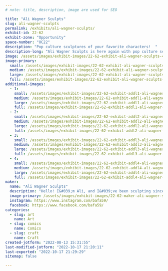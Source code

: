 ```yaml
---
# note: title, description, image are used for SEO

title: "Ali Wagner Sculpts"
slug: ali-wagner-sculpts
permalink: /exhibits/ali-wagner-sculpts/
exhibit-id: 22-62
exhibit-zone: "Opportunity"
space-number: "OC22"
description: "Pop culture sculptures of your favorite characters!  "
description-long: "Ali Wagner Sculpts is here again with pop culture sculptures of your favorite characters! Every piece is handmade, from the sculpting to the mold making to the painting, and they&#039;re the best gifts for yourself and all your friends. "
image: /assets/images/exhibit-images/22-62-exhibit-ali-wagner-sculpts-46514464-2187085821532811-1753442418889326592-o-large.jpg
image-primary: 
  small: /assets/images/exhibit-images/22-62-exhibit-ali-wagner-sculpts-46514464-2187085821532811-1753442418889326592-o-small.jpg
  medium: /assets/images/exhibit-images/22-62-exhibit-ali-wagner-sculpts-46514464-2187085821532811-1753442418889326592-o-medium.jpg
  large: /assets/images/exhibit-images/22-62-exhibit-ali-wagner-sculpts-46514464-2187085821532811-1753442418889326592-o-large.jpg
  full: /assets/images/exhibit-images/22-62-exhibit-ali-wagner-sculpts-46514464-2187085821532811-1753442418889326592-o-full.jpg
additional-images: 
  - 1:
    small: /assets/images/exhibit-images/22-62-exhibit-addl1-ali-wagner-sculpts-123406099-2722000444708010-5665664646729402847-n-small.jpg
    medium: /assets/images/exhibit-images/22-62-exhibit-addl1-ali-wagner-sculpts-123406099-2722000444708010-5665664646729402847-n-medium.jpg
    large: /assets/images/exhibit-images/22-62-exhibit-addl1-ali-wagner-sculpts-123406099-2722000444708010-5665664646729402847-n-large.jpg
    full: /assets/images/exhibit-images/22-62-exhibit-addl1-ali-wagner-sculpts-123406099-2722000444708010-5665664646729402847-n-full.jpg
  - 2:
    small: /assets/images/exhibit-images/22-62-exhibit-addl2-ali-wagner-sculpts-224742916-2939856646255721-6137208277736253268-n-small.jpg
    medium: /assets/images/exhibit-images/22-62-exhibit-addl2-ali-wagner-sculpts-224742916-2939856646255721-6137208277736253268-n-medium.jpg
    large: /assets/images/exhibit-images/22-62-exhibit-addl2-ali-wagner-sculpts-224742916-2939856646255721-6137208277736253268-n-large.jpg
    full: /assets/images/exhibit-images/22-62-exhibit-addl2-ali-wagner-sculpts-224742916-2939856646255721-6137208277736253268-n-full.jpg
  - 3:
    small: /assets/images/exhibit-images/22-62-exhibit-addl3-ali-wagner-sculpts-blackbonnet-small.png
    medium: /assets/images/exhibit-images/22-62-exhibit-addl3-ali-wagner-sculpts-blackbonnet-medium.png
    large: /assets/images/exhibit-images/22-62-exhibit-addl3-ali-wagner-sculpts-blackbonnet-large.png
    full: /assets/images/exhibit-images/22-62-exhibit-addl3-ali-wagner-sculpts-blackbonnet-full.png
  - 4:
    small: /assets/images/exhibit-images/22-62-exhibit-addl4-ali-wagner-sculpts-figment-small.png
    medium: /assets/images/exhibit-images/22-62-exhibit-addl4-ali-wagner-sculpts-figment-medium.png
    large: /assets/images/exhibit-images/22-62-exhibit-addl4-ali-wagner-sculpts-figment-large.png
    full: /assets/images/exhibit-images/22-62-exhibit-addl4-ali-wagner-sculpts-figment-full.png
maker: 
  name: "Ali Wagner Sculpts"
  description: "Hello! I&#039;m Ali, and I&#039;ve been sculpting since I was just a kid. A few years ago I sculpted a base figure that I could customize to make into any number of characters that I like, and now we&#039;re here, with a wall full of sculptures that I&#039;ve made, from sculpting to mold making to painting. I love putting my unique art out into the world!"
  image-primary: /assets/images/exhibit-images/22-62-maker-ali-wagner-sculpts-39162765-2130916267149767-4411838407005700096-n-medium.jpg
  instagram: https://www.instagram.com/bafa59/
  facebook: https://www.facebook.com/bafa59/
categories: 
  - slug: art
    name: Art
  - slug: comics
    name: Comics
  - slug: craft
    name: Craft
created-jotform: "2022-08-13 15:31:55"
last-modified-jotform: "2022-10-17 21:20:11"
last-exported: "2022-10-17 21:29:29"
sitemap: false

---
```

